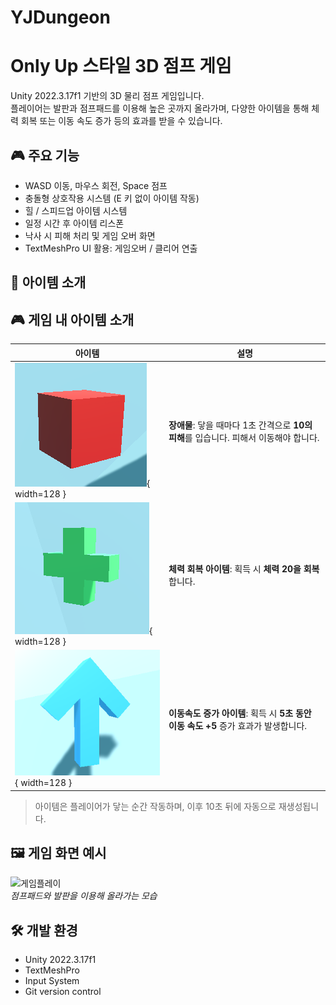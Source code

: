 # YJDungeon
# Only Up 스타일 3D 점프 게임

Unity 2022.3.17f1 기반의 3D 물리 점프 게임입니다.  
플레이어는 발판과 점프패드를 이용해 높은 곳까지 올라가며, 다양한 아이템을 통해 체력 회복 또는 이동 속도 증가 등의 효과를 받을 수 있습니다.

## 🎮 주요 기능

- WASD 이동, 마우스 회전, Space 점프
- 충돌형 상호작용 시스템 (E 키 없이 아이템 작동)
- 힐 / 스피드업 아이템 시스템
- 일정 시간 후 아이템 리스폰
- 낙사 시 피해 처리 및 게임 오버 화면
- TextMeshPro UI 활용: 게임오버 / 클리어 연출

## 🧪 아이템 소개

## 🎮 게임 내 아이템 소개

| 아이템 | 설명 |
|--------|------|
| ![장애물](./README_assets/obstacle.png){ width=128 } | **장애물**: 닿을 때마다 1초 간격으로 **10의 피해**를 입습니다. 피해서 이동해야 합니다. |
| ![회복 아이템](./README_assets/heal_item.png){ width=128 } | **체력 회복 아이템**: 획득 시 **체력 20을 회복**합니다. |
| ![이동속도 증가 아이템](./README_assets/speed_item.png){ width=128 } | **이동속도 증가 아이템**: 획득 시 **5초 동안 이동 속도 +5** 증가 효과가 발생합니다. |

> 아이템은 플레이어가 닿는 순간 작동하며, 이후 10초 뒤에 자동으로 재생성됩니다.

## 🖼️ 게임 화면 예시

![게임플레이](images/game_play.png)  
_점프패드와 발판을 이용해 올라가는 모습_

## 🛠 개발 환경

- Unity 2022.3.17f1
- TextMeshPro
- Input System
- Git version control
